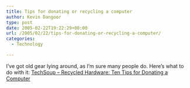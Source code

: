 ```yaml
---
title: Tips for donating or recycling a computer
author: Kevin Dangoor
type: post
date: 2005-02-22T19:22:29+00:00
url: /2005/02/22/tips-for-donating-or-recycling-a-computer/
categories:
  - Technology

---
```

I&#8217;ve got old gear lying around, as I&#8217;m sure many people do. Here&#8217;s what to do with it: [TechSoup &#8211; Recycled Hardware: Ten Tips for Donating a Computer][1]

 [1]: http://www.techsoup.org/products/recycle/articlepage.cfm?ArticleId=524 "TechSoup - Recycled Hardware: Ten Tips for Donating a Computer"